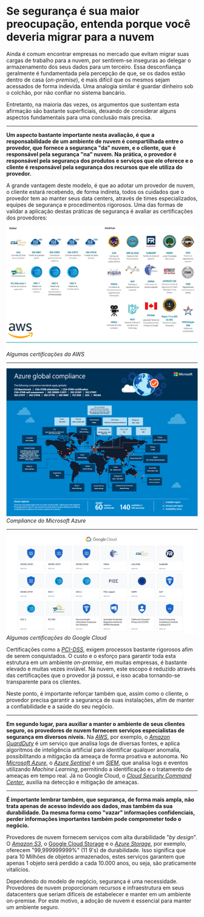 # Se segurança é sua maior preocupação, entenda porque você deveria migrar para a nuvem

Ainda é comum encontrar empresas no mercado que evitam migrar suas cargas de trabalho para a nuvem, por sentirem-se inseguras ao delegar o armazenamento dos seus dados para um terceiro. Essa desconfiança geralmente é fundamentada pela percepção de que, se os dados estão dentro de casa (*on-premise*), é mais difícil que os mesmos sejam acessados de forma indevida. Uma analogia similar é guardar dinheiro sob o colchão, por não confiar no sistema bancário.

Entretanto, na maioria das vezes, os argumentos que sustentam esta afirmação são bastante superficiais, deixando de considerar alguns aspectos fundamentais para uma conclusão mais precisa.

***

**Um aspecto bastante importante nesta avaliação, é que a responsabilidade de um ambiente de nuvem é compartilhada entre o provedor, que fornece a segurança "da" nuvem, e o cliente, que é responsável pela segurança "na" nuvem. Na prática, o provedor é responsável pela segurança dos produtos e serviços que ele oferece e o cliente é responsável pela segurança dos recursos que ele utiliza do provedor.**

A grande vantagem deste modelo, é que ao adotar um provedor de nuvem, o cliente estará recebendo, de forma indireta, todos os cuidados que o provedor tem ao manter seus data centers, através de times especializados, equipes de segurança e procedimentos rigorosos. Uma das formas de validar a aplicação destas práticas de segurança é avaliar as certificações dos provedores:

![AWS Compliance](./aws.png "AWS Compliance")\
  *Algumas certificações da AWS*

***

![Azure Compliance](./azure.png "Azure Compliance")\
*Compliance do Microsoft Azure*

***

![Google Cloud Compliance](./google.png "Google Cloud Compliance")\
*Algumas certificações do Google Cloud*

Certificações como a *[PCI-DSS](https://pt.pcisecuritystandards.org/)*, exigem processos bastante rigorosos afim de serem conquistados. O custo e o esforço para garantir toda esta estrutura em um ambiente *on-premise*, em muitas empresas, é bastante elevado e muitas vezes inviável. Na nuvem, este escopo é reduzido através das certificações que o provedor já possui, e isso acaba tornando-se transparente para os clientes.

Neste ponto, é importante reforçar também que, assim como o cliente, o provedor precisa garantir a segurança de suas instalações, afim de manter a confiabilidade e a saúde do seu negócio.

***

**Em segundo lugar, para auxiliar a manter o ambiente de seus clientes seguro, os provedores de nuvem fornecem serviços especialistas de segurança em diversos níveis.** Na *[AWS](https://aws.amazon.com)*, por exemplo, o *[Amazon GuardDuty](https://aws.amazon.com/pt/guardduty/)* é um serviço que analisa logs de diversas fontes, e aplica algoritmos de inteligência artificial para identificar qualquer anomalia, possibilitando a mitigação da ameaça de forma proativa e autonoma. No *[Microsoft Azure](https://azure.microsoft.com)*, o *[Azure Sentinel](https://azure.microsoft.com/pt-br/services/azure-sentinel/)* é um *[SIEM](https://pt.wikipedia.org/wiki/Gerenciamento_e_Correla%C3%A7%C3%A3o_de_Eventos_de_Seguran%C3%A7a)*, que analisa logs e eventos utilizando *Machine Learning*, permitindo a identificação e o tratamento de ameaças em tempo real. Já no Google Cloud, o *[Cloud Security Command Center](https://cloud.google.com/security-command-center)*, auxilia na detecção e mitigação de ameaças.

***

**É importante lembrar também, que segurança, de forma mais ampla, não trata apenas de acesso indevido aos dados, mas também da sua durabilidade. Da mesma forma como "vazar" informações confidenciais, perder informações importantes também pode comprometer todo o negócio.**

Provedores de nuvem fornecem serviços com alta durabilidade "*by design*". O *[Amazon S3](https://aws.amazon.com/pt/s3/)*, o [Google Cloud Storage](https://cloud.google.com/storage) e o *[Azure Storage](https://azure.microsoft.com/pt-br/services/storage/)*, por exemplo, oferecem "99,999999999%" (11 9's) de durabilidade. Isso significa que para 10 Milhões de objetos armazenados, estes serviços garantem que apenas 1 objeto será perdido a cada 10.000 anos, ou seja, são praticamente vitalícios. 


Dependendo do modelo de negócio, segurança é uma necessidade. Provedores de nuvem proporcionam recursos e infraestrutura em seus datacenters que seriam dificeis de estabelecer e manter em um ambiente on-premise. Por este motivo, a adoção de nuvem é essencial para manter um ambiente seguro.
